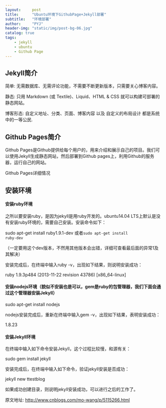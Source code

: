 ```yaml
---
layout:     post
title:      "Ubuntu环境下GithubPage+Jekyll部署"
subtitle:   "环境部署"
author:     "PYJ"
header-img: "static/img/post-bg-06.jpg"
catalog: true
tags:
    - jekyll
    - ubuntu
    - Github Page
---
```

##	Jekyll简介

简单: 无需数据库、无需评论功能，不需要不断更新版本，只需要关心博客内容。

静态: 只用 Markdown (或 Textile)、Liquid、HTML & CSS 就可以构建可部署的静态网站。

博客形态: 自定义地址、分类、页面、博客内容 以及 自定义的布局设计 都是系统中的一等公民.

##	Github Pages简介

Github Pages是Github提供给每个用户的，用来介绍和展示自己的项目。我们可以使用Jekyll生成静态网站，然后部署到Github pages上，利用Github的服务器，运行自己的网站。

Github Pages详细情况
##	安装环境

####	安装ruby环境

之所以要安装ruby，是因为jekyll是用ruby开发的。ubuntu14.04 LTS上默认是没有安装ruby环境的，需要自己安装。安装命令如下：

sudo apt-get install ruby1.9.1-dev
或者<code>sudo apt-get install ruby-dev</code>

（一定要用这个dev版本，不然用其他版本会出错，详细可查看最后面的异常1及其解决）

安装完成后，在终端中输入ruby -v，出现如下结果，则说明安装成功：

ruby 1.9.3p484 (2013-11-22 revision 43786) [x86_64-linux]

####	安装nodejs环境（貌似不安装也是可以，gem是ruby的包管理器，我们下面会通过这个管理器安装Jekyll）

sudo apt-get install nodejs

nodejs安装完成后，重新在终端中输入gem -v，出现如下结果，表明安装成功：

1.8.23
####	安装Jekyll环境

在终端中输入如下命令安装Jekyll，这个过程比较慢，和源有关：

sudo gem install jekyll

安装完成后，在终端中输入如下命令，验证jekyll安装是否成功：

jekyll new ttestblog

如果成功创建目录，则说明jekyll安装成功，可以进行之后的工作了。

原文地址: http://www.cnblogs.com/mo-wang/p/5115266.html